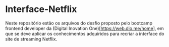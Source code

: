 # Interface-Netflix
Neste repositório estão os arquivos do desfio proposto pelo bootcamp frontend developer da (Digital Inovation One)[https://web.dio.me/home], em que se deve aplicar os conhecimentos adquiridos para recriar a interface do site de streaming Netflix.
